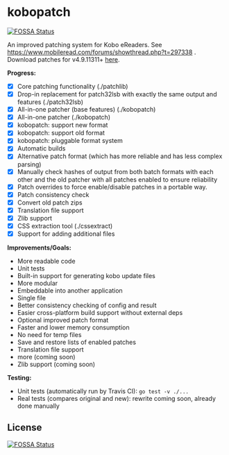 # kobopatch
[![FOSSA Status](https://app.fossa.io/api/projects/git%2Bgithub.com%2Fgeek1011%2Fkobopatch.svg?type=shield)](https://app.fossa.io/projects/git%2Bgithub.com%2Fgeek1011%2Fkobopatch?ref=badge_shield)

An improved patching system for Kobo eReaders. See https://www.mobileread.com/forums/showthread.php?t=297338 . Download patches for v4.9.11311+ [here](https://github.com/geek1011/kobopatch-patches/releases/latest).

**Progress:**
- [X] Core patching functionality (./patchlib)
- [X] Drop-in replacement for patch32lsb with exactly the same output and features (./patch32lsb)
- [X] All-in-one patcher (base features) (./kobopatch)
- [X] All-in-one patcher (./kobopatch)
- [X] kobopatch: support new format
- [X] kobopatch: support old format
- [X] kobopatch: pluggable format system
- [X] Automatic builds
- [X] Alternative patch format (which has more reliable and has less complex parsing)
- [X] Manually check hashes of output from both batch formats with each other and the old patcher with all patches enabled to ensure reliability
- [X] Patch overrides to force enable/disable patches in a portable way.
- [X] Patch consistency check
- [X] Convert old patch zips
- [X] Translation file support
- [X] Zlib support
- [X] CSS extraction tool (./cssextract)
- [X] Support for adding additional files

**Improvements/Goals:**
- More readable code
- Unit tests
- Built-in support for generating kobo update files
- More modular
- Embeddable into another application
- Single file
- Better consistency checking of config and result
- Easier cross-platform build support without external deps
- Optional improved patch format
- Faster and lower memory consumption
- No need for temp files
- Save and restore lists of enabled patches
- Translation file support
- more (coming soon)
- Zlib support (coming soon)

**Testing:**
- Unit tests (automatically run by Travis CI): `go test -v ./...`
- Real tests (compares original and new): rewrite coming soon, already done manually

## License
[![FOSSA Status](https://app.fossa.io/api/projects/git%2Bgithub.com%2Fgeek1011%2Fkobopatch.svg?type=large)](https://app.fossa.io/projects/git%2Bgithub.com%2Fgeek1011%2Fkobopatch?ref=badge_large)
